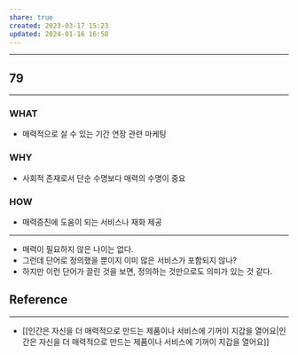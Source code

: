 ```yaml
---
share: true
created: 2023-03-17 15:23
updated: 2024-01-16 16:58
---
```


---
## 79
---
### WHAT
- 매력적으로 살 수 있는 기간 연장 관련 마케팅
### WHY
- 사회적 존재로서 단순 수명보다 매력의 수명이 중요
### HOW
- 매력증진에 도움이 되는 서비스나 재화 제공
---

- 매력이 필요하지 않은 나이는 없다.
- 그런데 단어로 정의했을 뿐이지 이미 많은 서비스가 포함되지 않나?
- 하지만 이런 단어가 끌린 것을 보면, 정의하는 것만으로도 의미가 있는 것 같다.

## Reference
---
- [[인간은 자신을 더 매력적으로 만드는 제품이나 서비스에 기꺼이 지갑을 열어요|인간은 자신을 더 매력적으로 만드는 제품이나 서비스에 기꺼이 지갑을 열어요]]